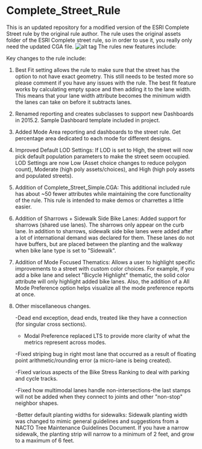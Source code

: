 # Complete_Street_Rule
This is an updated repository for a modified version of the ESRI Complete Street rule by the original rule author. 
The rule uses the original assets folder of the ESRI Complete street rule, so in order to use it, you really only need the updated CGA file. 
![alt tag](https://geonet.esri.com/servlet/JiveServlet/showImage/102-6915-27-160154/RoadDiet6.jpeg.jpg)
The rules new features include: 

Key changes to the rule include:

1. Best Fit setting allows the rule to make sure that the street has the option to not have exact geometry.
This still needs to be tested more so please comment if you have any issues with the rule. The best fit feature works by calculating empty space and then adding it to the lane width. This means that your lane width attribute becomes the minimum width the lanes can take on before it subtracts lanes.

2. Renamed reporting and creates subclasses to support new Dashboards in 2015.2. Sample Dashboard template included in project. 

3. Added Mode Area reporting and dashboards to the street rule. Get percentage area dedicated to each mode for different designs.

4. Improved Default LOD Settings: If LOD is set to High, the street will now pick default population parameters to make the street seem occupied. LOD Settings are now Low (Asset choice changes to reduce polygon count), Moderate (high poly assets/choices), and High (high poly assets and populated streets).

5. Addition of Complete_Street_Simple.CGA: This additional included rule has about ~50 fewer attributes while maintaining the core functionality of the rule. This rule is intended to make demos or charrettes a little easier.

6. Addition of Sharrows + Sidewalk Side Bike Lanes: Added support for sharrows (shared use lanes). The sharrows only appear on the curb lane. In addition to sharrows, sidewalk side bike lanes were added after a lot of international demand was declared for them. These lanes do not have buffers, but are placed between the planting and the walkway when bike lane type is set to "Sidewalk". 

7. Addition of Mode Focused Thematics: Allows a user to highlight specific improvements to a street with custom color choices. For example, if you add a bike lane and select "Bicycle Highlight" thematic, the solid color attribute will only highlight added bike lanes. Also, the addition of a All Mode Preference option helps visualize all the mode preference reports at once.  

8. Other miscellaneous changes.

	-Dead end exception, dead ends, treated like they have a connection (for singular cross sections).
	
	- Modal Preference replaced LTS to provide more clarity of what the metrics represent across modes. 

	-Fixed striping bug in right most lane that occurred as a result of floating point arithmetic/rounding error (a micro-lane is being created).

	-Fixed various aspects of the Bike Stress Ranking to deal with parking and cycle tracks.

	-Fixed how multimodal lanes handle non-intersections-the last stamps will not be added when they connect to joints and other "non-stop" neighbor shapes.

	-Better default planting widths for sidewalks: Sidewalk planting width was changed to mimic general guidelines and suggestions from a NACTO Tree Maintenance Guidelines Document. If you have a narrow sidewalk, the planting strip will narrow to a minimum of 2 feet, and grow to a maximum of 6 feet.
